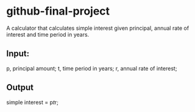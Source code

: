 # github-final-project

A calculator that calculates simple interest given principal, annual rate of interest and time period in years.

## Input:
   p, principal amount;
   t, time period in years;
   r, annual rate of interest;
   
## Output
   simple interest = p*t*r;
